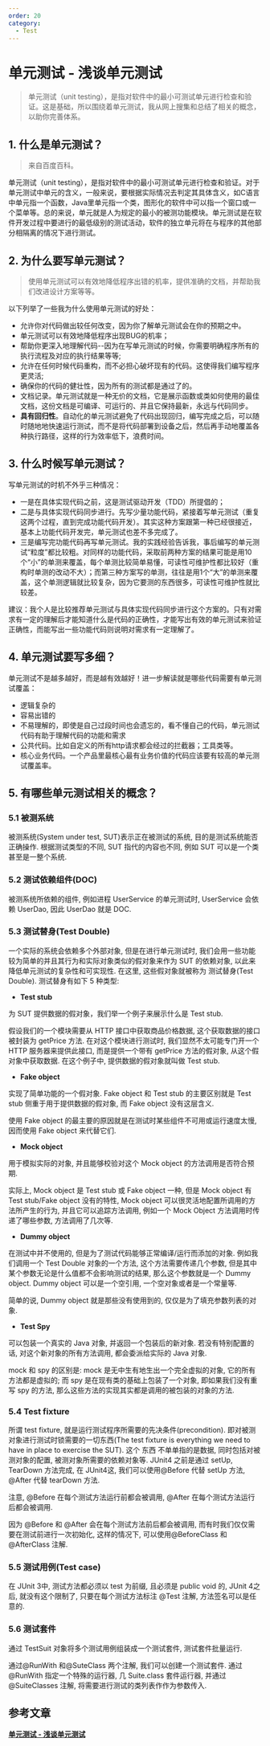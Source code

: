 ```yaml
---
order: 20
category:
  - Test
---
```


# 单元测试 - 浅谈单元测试

> 单元测试（unit testing），是指对软件中的最小可测试单元进行检查和验证。这是基础，所以围绕着单元测试，我从网上搜集和总结了相关的概念，以助你完善体系。

## 1. 什么是单元测试？

> 来自百度百科。

单元测试（unit testing），是指对软件中的最小可测试单元进行检查和验证。对于单元测试中单元的含义，一般来说，要根据实际情况去判定其具体含义，如C语言中单元指一个函数，Java里单元指一个类，图形化的软件中可以指一个窗口或一个菜单等。总的来说，单元就是人为规定的最小的被测功能模块。单元测试是在软件开发过程中要进行的最低级别的测试活动，软件的独立单元将在与程序的其他部分相隔离的情况下进行测试。

## 2. 为什么要写单元测试？

> 使用单元测试可以有效地降低程序出错的机率，提供准确的文档，并帮助我们改进设计方案等等。

以下列举了一些我为什么使用单元测试的好处：

- 允许你对代码做出较任何改变，因为你了解单元测试会在你的预期之中。
- 单元测试可以有效地降低程序出现BUG的机率；
- 帮助你更深入地理解代码--因为在写单元测试的时候，你需要明确程序所有的执行流程及对应的执行结果等等;
- 允许在任何时候代码重构，而不必担心破坏现有的代码。这使得我们编写程序更灵活;
- 确保你的代码的健壮性，因为所有的测试都是通过了的。
- 文档记录。单元测试就是一种无价的文档，它是展示函数或类如何使用的最佳文档，这份文档是可编译、可运行的、并且它保持最新，永远与代码同步。
- **具有回归性**。自动化的单元测试避免了代码出现回归，编写完成之后，可以随时随地地快速运行测试，而不是将代码部署到设备之后，然后再手动地覆盖各种执行路径，这样的行为效率低下，浪费时间。

## 3. 什么时候写单元测试？

写单元测试的时机不外乎三种情况：

- 一是在具体实现代码之前，这是测试驱动开发（TDD）所提倡的；
- 二是与具体实现代码同步进行。先写少量功能代码，紧接着写单元测试（重复这两个过程，直到完成功能代码开发）。其实这种方案跟第一种已经很接近，基本上功能代码开发完，单元测试也差不多完成了。
- 三是编写完功能代码再写单元测试。我的实践经验告诉我，事后编写的单元测试“粒度”都比较粗。对同样的功能代码，采取前两种方案的结果可能是用10个“小”的单测来覆盖，每个单测比较简单易懂，可读性可维护性都比较好（重构时单测的改动不大）；而第三种方案写的单测，往往是用1个“大”的单测来覆盖，这个单测逻辑就比较复杂，因为它要测的东西很多，可读性可维护性就比较差。

建议：我个人是比较推荐单元测试与具体实现代码同步进行这个方案的。只有对需求有一定的理解后才能知道什么是代码的正确性，才能写出有效的单元测试来验证正确性，而能写出一些功能代码则说明对需求有一定理解了。

## 4. 单元测试要写多细？

单元测试不是越多越好，而是越有效越好！进一步解读就是哪些代码需要有单元测试覆盖：

- 逻辑复杂的
- 容易出错的
- 不易理解的，即使是自己过段时间也会遗忘的，看不懂自己的代码，单元测试代码有助于理解代码的功能和需求
- 公共代码。比如自定义的所有http请求都会经过的拦截器；工具类等。
- 核心业务代码。一个产品里最核心最有业务价值的代码应该要有较高的单元测试覆盖率。

## 5. 有哪些单元测试相关的概念？

### 5.1 被测系统

被测系统(System under test, SUT)表示正在被测试的系统, 目的是测试系统能否正确操作. 根据测试类型的不同, SUT 指代的内容也不同, 例如 SUT 可以是一个类甚至是一整个系统.

### 5.2 测试依赖组件(DOC)

被测系统所依赖的组件, 例如进程 UserService 的单元测试时, UserService 会依赖 UserDao, 因此 UserDao 就是 DOC.

### 5.3 测试替身(Test Double)

一个实际的系统会依赖多个外部对象, 但是在进行单元测试时, 我们会用一些功能较为简单的并且其行为和实际对象类似的假对象来作为 SUT 的依赖对象, 以此来降低单元测试的复杂性和可实现性. 在这里, 这些假对象就被称为 测试替身(Test Double). 测试替身有如下 5 种类型:

- **Test stub**

为 SUT 提供数据的假对象，我们举一个例子来展示什么是 Test stub.

假设我们的一个模块需要从 HTTP 接口中获取商品价格数据, 这个获取数据的接口被封装为 getPrice 方法. 在对这个模块进行测试时, 我们显然不太可能专门开一个 HTTP 服务器来提供此接口, 而是提供一个带有 getPrice 方法的假对象, 从这个假对象中获取数据. 在这个例子中, 提供数据的假对象就叫做 Test stub.

- **Fake object**

实现了简单功能的一个假对象. Fake object 和 Test stub 的主要区别就是 Test stub 侧重于用于提供数据的假对象, 而 Fake object 没有这层含义.

使用 Fake object 的最主要的原因就是在测试时某些组件不可用或运行速度太慢, 因而使用 Fake object 来代替它们.

- **Mock object**

用于模拟实际的对象, 并且能够校验对这个 Mock object 的方法调用是否符合预期.

实际上, Mock object 是 Test stub 或 Fake object 一种, 但是 Mock object 有 Test stub/Fake object 没有的特性, Mock object 可以很灵活地配置所调用的方法所产生的行为, 并且它可以追踪方法调用, 例如一个 Mock Object 方法调用时传递了哪些参数, 方法调用了几次等.

- **Dummy object**

在测试中并不使用的, 但是为了测试代码能够正常编译/运行而添加的对象. 例如我们调用一个 Test Double 对象的一个方法, 这个方法需要传递几个参数, 但是其中某个参数无论是什么值都不会影响测试的结果, 那么这个参数就是一个 Dummy object. Dummy object 可以是一个空引用, 一个空对象或者是一个常量等.

简单的说, Dummy object 就是那些没有使用到的, 仅仅是为了填充参数列表的对象.

- **Test Spy**

可以包装一个真实的 Java 对象, 并返回一个包装后的新对象. 若没有特别配置的话, 对这个新对象的所有方法调用, 都会委派给实际的 Java 对象.

mock 和 spy 的区别是: mock 是无中生有地生出一个完全虚拟的对象, 它的所有方法都是虚拟的; 而 spy 是在现有类的基础上包装了一个对象, 即如果我们没有重写 spy 的方法, 那么这些方法的实现其实都是调用的被包装的对象的方法.

### 5.4 Test fixture

所谓 test fixture, 就是运行测试程序所需要的先决条件(precondition). 即对被测对象进行测试时锁需要的一切东西(The test fixture is everything we need to have in place to exercise the SUT). 这个 东西 不单单指的是数据, 同时包括对被测对象的配置, 被测对象所需要的依赖对象等. JUnit4 之前是通过 setUp, TearDown 方法完成, 在 JUnit4这, 我们可以使用@Before 代替 setUp 方法, @After 代替 tearDown 方法.

注意, @Before 在每个测试方法运行前都会被调用, @After 在每个测试方法运行后都会被调用.

因为 @Before 和 @After 会在每个测试方法前后都会被调用, 而有时我们仅仅需要在测试前进行一次初始化, 这样的情况下, 可以使用@BeforeClass 和@AfterClass 注解.

### 5.5 测试用例(Test case)

在 JUnit 3中, 测试方法都必须以 test 为前缀, 且必须是 public void 的, JUnit 4之后, 就没有这个限制了, 只要在每个测试方法标注 @Test 注解, 方法签名可以是任意的.

### 5.6 测试套件

通过 TestSuit 对象将多个测试用例组装成一个测试套件, 测试套件批量运行.

通过@RunWith 和@SuteClass 两个注解, 我们可以创建一个测试套件. 通过@RunWith 指定一个特殊的运行器, 几 Suite.class 套件运行器, 并通过@SuiteClasses 注解, 将需要进行测试的类列表作作为参数传入.

## 参考文章

[**单元测试 - 浅谈单元测试**](https://pdai.tech/md/develop/ut/dev-ut-unit-test.html)